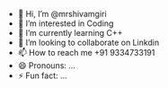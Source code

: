 - 👋 Hi, I’m @mrshivamgiri
- 👀 I’m interested in Coding
- 🌱 I’m currently learning C++
- 💞️ I’m looking to collaborate on Linkdin
- 📫 How to reach me +91 9334733191
- 😄 Pronouns: ...
- ⚡ Fun fact: ...

<!---
mrshivamgiri/mrshivamgiri is a ✨ special ✨im repository because its `README.md` (this file) appears on your GitHub profile.
You can click the Preview link to take a look at your changes.
--->

